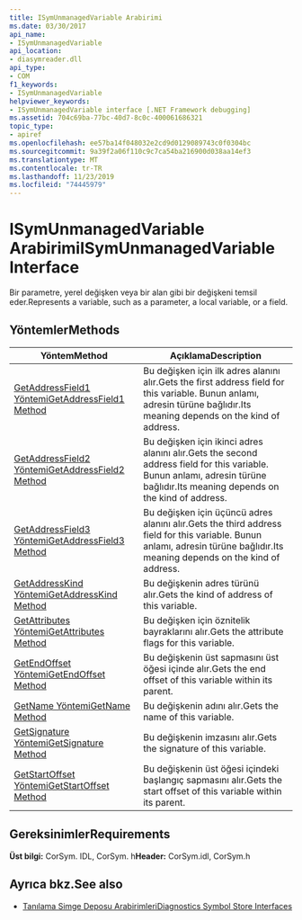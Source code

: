 ```yaml
---
title: ISymUnmanagedVariable Arabirimi
ms.date: 03/30/2017
api_name:
- ISymUnmanagedVariable
api_location:
- diasymreader.dll
api_type:
- COM
f1_keywords:
- ISymUnmanagedVariable
helpviewer_keywords:
- ISymUnmanagedVariable interface [.NET Framework debugging]
ms.assetid: 704c69ba-77bc-40d7-8c0c-400061686321
topic_type:
- apiref
ms.openlocfilehash: ee57ba14f048032e2cd9d0129089743c0f0304bc
ms.sourcegitcommit: 9a39f2a06f110c9c7ca54ba216900d038aa14ef3
ms.translationtype: MT
ms.contentlocale: tr-TR
ms.lasthandoff: 11/23/2019
ms.locfileid: "74445979"
---
```

# <a name="isymunmanagedvariable-interface"></a><span data-ttu-id="cd386-102">ISymUnmanagedVariable Arabirimi</span><span class="sxs-lookup"><span data-stu-id="cd386-102">ISymUnmanagedVariable Interface</span></span>
<span data-ttu-id="cd386-103">Bir parametre, yerel değişken veya bir alan gibi bir değişkeni temsil eder.</span><span class="sxs-lookup"><span data-stu-id="cd386-103">Represents a variable, such as a parameter, a local variable, or a field.</span></span>  
  
## <a name="methods"></a><span data-ttu-id="cd386-104">Yöntemler</span><span class="sxs-lookup"><span data-stu-id="cd386-104">Methods</span></span>  
  
|<span data-ttu-id="cd386-105">Yöntem</span><span class="sxs-lookup"><span data-stu-id="cd386-105">Method</span></span>|<span data-ttu-id="cd386-106">Açıklama</span><span class="sxs-lookup"><span data-stu-id="cd386-106">Description</span></span>|  
|------------|-----------------|  
|[<span data-ttu-id="cd386-107">GetAddressField1 Yöntemi</span><span class="sxs-lookup"><span data-stu-id="cd386-107">GetAddressField1 Method</span></span>](../../../../docs/framework/unmanaged-api/diagnostics/isymunmanagedvariable-getaddressfield1-method.md)|<span data-ttu-id="cd386-108">Bu değişken için ilk adres alanını alır.</span><span class="sxs-lookup"><span data-stu-id="cd386-108">Gets the first address field for this variable.</span></span> <span data-ttu-id="cd386-109">Bunun anlamı, adresin türüne bağlıdır.</span><span class="sxs-lookup"><span data-stu-id="cd386-109">Its meaning depends on the kind of address.</span></span>|  
|[<span data-ttu-id="cd386-110">GetAddressField2 Yöntemi</span><span class="sxs-lookup"><span data-stu-id="cd386-110">GetAddressField2 Method</span></span>](../../../../docs/framework/unmanaged-api/diagnostics/isymunmanagedvariable-getaddressfield2-method.md)|<span data-ttu-id="cd386-111">Bu değişken için ikinci adres alanını alır.</span><span class="sxs-lookup"><span data-stu-id="cd386-111">Gets the second address field for this variable.</span></span> <span data-ttu-id="cd386-112">Bunun anlamı, adresin türüne bağlıdır.</span><span class="sxs-lookup"><span data-stu-id="cd386-112">Its meaning depends on the kind of address.</span></span>|  
|[<span data-ttu-id="cd386-113">GetAddressField3 Yöntemi</span><span class="sxs-lookup"><span data-stu-id="cd386-113">GetAddressField3 Method</span></span>](../../../../docs/framework/unmanaged-api/diagnostics/isymunmanagedvariable-getaddressfield3-method.md)|<span data-ttu-id="cd386-114">Bu değişken için üçüncü adres alanını alır.</span><span class="sxs-lookup"><span data-stu-id="cd386-114">Gets the third address field for this variable.</span></span> <span data-ttu-id="cd386-115">Bunun anlamı, adresin türüne bağlıdır.</span><span class="sxs-lookup"><span data-stu-id="cd386-115">Its meaning depends on the kind of address.</span></span>|  
|[<span data-ttu-id="cd386-116">GetAddressKind Yöntemi</span><span class="sxs-lookup"><span data-stu-id="cd386-116">GetAddressKind Method</span></span>](../../../../docs/framework/unmanaged-api/diagnostics/isymunmanagedvariable-getaddresskind-method.md)|<span data-ttu-id="cd386-117">Bu değişkenin adres türünü alır.</span><span class="sxs-lookup"><span data-stu-id="cd386-117">Gets the kind of address of this variable.</span></span>|  
|[<span data-ttu-id="cd386-118">GetAttributes Yöntemi</span><span class="sxs-lookup"><span data-stu-id="cd386-118">GetAttributes Method</span></span>](../../../../docs/framework/unmanaged-api/diagnostics/isymunmanagedvariable-getattributes-method.md)|<span data-ttu-id="cd386-119">Bu değişken için öznitelik bayraklarını alır.</span><span class="sxs-lookup"><span data-stu-id="cd386-119">Gets the attribute flags for this variable.</span></span>|  
|[<span data-ttu-id="cd386-120">GetEndOffset Yöntemi</span><span class="sxs-lookup"><span data-stu-id="cd386-120">GetEndOffset Method</span></span>](../../../../docs/framework/unmanaged-api/diagnostics/isymunmanagedvariable-getendoffset-method.md)|<span data-ttu-id="cd386-121">Bu değişkenin üst sapmasını üst öğesi içinde alır.</span><span class="sxs-lookup"><span data-stu-id="cd386-121">Gets the end offset of this variable within its parent.</span></span>|  
|[<span data-ttu-id="cd386-122">GetName Yöntemi</span><span class="sxs-lookup"><span data-stu-id="cd386-122">GetName Method</span></span>](../../../../docs/framework/unmanaged-api/diagnostics/isymunmanagedvariable-getname-method.md)|<span data-ttu-id="cd386-123">Bu değişkenin adını alır.</span><span class="sxs-lookup"><span data-stu-id="cd386-123">Gets the name of this variable.</span></span>|  
|[<span data-ttu-id="cd386-124">GetSignature Yöntemi</span><span class="sxs-lookup"><span data-stu-id="cd386-124">GetSignature Method</span></span>](../../../../docs/framework/unmanaged-api/diagnostics/isymunmanagedvariable-getsignature-method.md)|<span data-ttu-id="cd386-125">Bu değişkenin imzasını alır.</span><span class="sxs-lookup"><span data-stu-id="cd386-125">Gets the signature of this variable.</span></span>|  
|[<span data-ttu-id="cd386-126">GetStartOffset Yöntemi</span><span class="sxs-lookup"><span data-stu-id="cd386-126">GetStartOffset Method</span></span>](../../../../docs/framework/unmanaged-api/diagnostics/isymunmanagedvariable-getstartoffset-method.md)|<span data-ttu-id="cd386-127">Bu değişkenin üst öğesi içindeki başlangıç sapmasını alır.</span><span class="sxs-lookup"><span data-stu-id="cd386-127">Gets the start offset of this variable within its parent.</span></span>|  
  
## <a name="requirements"></a><span data-ttu-id="cd386-128">Gereksinimler</span><span class="sxs-lookup"><span data-stu-id="cd386-128">Requirements</span></span>  
 <span data-ttu-id="cd386-129">**Üst bilgi:** CorSym. IDL, CorSym. h</span><span class="sxs-lookup"><span data-stu-id="cd386-129">**Header:** CorSym.idl, CorSym.h</span></span>  
  
## <a name="see-also"></a><span data-ttu-id="cd386-130">Ayrıca bkz.</span><span class="sxs-lookup"><span data-stu-id="cd386-130">See also</span></span>

- [<span data-ttu-id="cd386-131">Tanılama Simge Deposu Arabirimleri</span><span class="sxs-lookup"><span data-stu-id="cd386-131">Diagnostics Symbol Store Interfaces</span></span>](../../../../docs/framework/unmanaged-api/diagnostics/diagnostics-symbol-store-interfaces.md)
